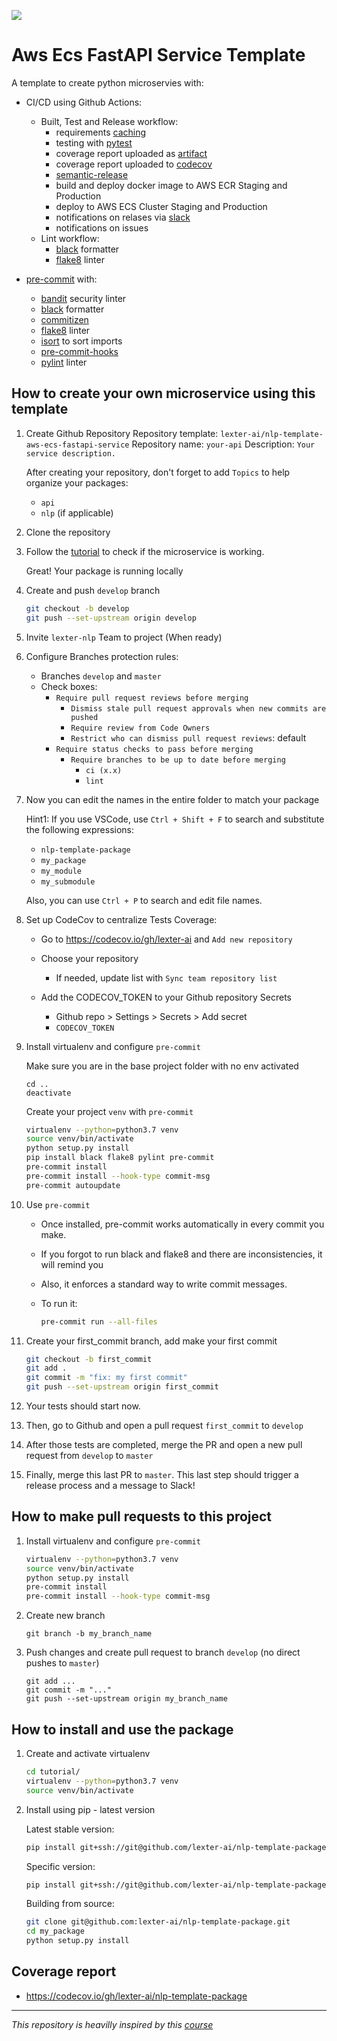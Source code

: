 ![](https://github.com/kawazoi/aws-ecs-fastapi-service/workflows/CI/badge.svg?branch=staging&event=push)

# Aws Ecs FastAPI Service Template

A template to create python microservies with:

- CI/CD using Github Actions:
    - Built, Test and Release workflow:
        - requirements [caching](https://github.com/actions/cache/blob/main/examples.md#python---pip)
        - testing with [pytest](https://docs.pytest.org/en/stable/)
        - coverage report uploaded as [artifact](https://github.com/actions/upload-artifact)
        - coverage report uploaded to [codecov](https://docs.codecov.io/docs/python)
        - [semantic-release](https://github.com/semantic-release/semantic-release)
        - build and deploy docker image to AWS ECR Staging and Production
        - deploy to AWS ECS Cluster Staging and Production
        - notifications on relases via [slack](https://api.slack.com/apps)
        - notifications on issues
    - Lint workflow:
        - [black](https://github.com/psf/black) formatter
        - [flake8](https://flake8.pycqa.org/en/latest/) linter

- [pre-commit](https://pre-commit.com/) with:
    - [bandit](https://github.com/PyCQA/bandit) security linter
    - [black](https://github.com/ambv/black) formatter
    - [commitizen](https://github.com/commitizen-tools/commitizen)
    - [flake8](https://gitlab.com/pycqa/flake8) linter
    - [isort](https://github.com/PyCQA/isort) to sort imports
    - [pre-commit-hooks](https://github.com/pre-commit/pre-commit-hooks)
    - [pylint](https://github.com/PyCQA/pylint) linter


## How to create your own microservice using this template

1. Create Github Repository
    Repository template: `lexter-ai/nlp-template-aws-ecs-fastapi-service`
    Repository name: `your-api`
    Description: `Your service description.`

    After creating your repository, don't forget to add `Topics` to help organize your packages:
    - `api`
    - `nlp` (if applicable)

2. Clone the repository

3. Follow the [tutorial](./docs/TUTORIAL_RUNNING_LOCALLY.md) to check if the microservice is working.

    Great! Your package is running locally

4. Create and push `develop` branch

    ```bash
    git checkout -b develop
    git push --set-upstream origin develop
    ```

5. Invite `lexter-nlp` Team to project (When ready)

6. Configure Branches protection rules:

    - Branches `develop` and `master`
    - Check boxes:
        - `Require pull request reviews before merging`
            - `Dismiss stale pull request approvals when new commits are pushed`
            - `Require review from Code Owners`
            - `Restrict who can dismiss pull request reviews`: default
        - `Require status checks to pass before merging`
            - `Require branches to be up to date before merging`
                - `ci (x.x)`
                - `lint`


7. Now you can edit the names in the entire folder to match your package

    Hint1: If you use VSCode, use `Ctrl + Shift + F` to search and substitute the following expressions:

    - `nlp-template-package`
    - `my_package`
    - `my_module`
    - `my_submodule`

    Also, you can use `Ctrl + P` to search and edit file names.

8. Set up CodeCov to centralize Tests Coverage:

    - Go to https://codecov.io/gh/lexter-ai and `Add new repository`

    - Choose your repository
        - If needed, update list with `Sync team repository list`

    - Add the CODECOV_TOKEN to your Github repository Secrets
        - Github repo > Settings > Secrets > Add secret
        - `CODECOV_TOKEN`

9. Install virtualenv and configure `pre-commit`

    Make sure you are in the base project folder with no env activated
    ```
    cd ..
    deactivate
    ```

    Create your project `venv` with `pre-commit`
    ```bash
    virtualenv --python=python3.7 venv
    source venv/bin/activate
    python setup.py install
    pip install black flake8 pylint pre-commit
    pre-commit install
    pre-commit install --hook-type commit-msg
    pre-commit autoupdate
    ```

10. Use `pre-commit`

    - Once installed, pre-commit works automatically in every commit you make.

    - If you forgot to run black and flake8 and there are inconsistencies, it will remind you

    - Also, it enforces a standard way to write commit messages.

    - To run it:

        ```bash
        pre-commit run --all-files
        ```

11. Create your first_commit branch, add make your first commit

    ```bash
    git checkout -b first_commit
    git add .
    git commit -m "fix: my first commit"
    git push --set-upstream origin first_commit
    ```

12. Your tests should start now.

13. Then, go to Github and open a pull request `first_commit` to `develop`

14. After those tests are completed, merge the PR and open a new pull request from `develop` to `master`

15. Finally, merge this last PR to `master`. This last step should trigger a release process and a message to Slack!


## How to make pull requests to this project

1. Install virtualenv and configure `pre-commit`

    ```bash
    virtualenv --python=python3.7 venv
    source venv/bin/activate
    python setup.py install
    pre-commit install
    pre-commit install --hook-type commit-msg
    ```

2. Create new branch

    ```
    git branch -b my_branch_name
    ```

3. Push changes and create pull request to branch `develop` (no direct pushes to `master`)

    ```
    git add ...
    git commit -m "..."
    git push --set-upstream origin my_branch_name
    ```


## How to install and use the package

1. Create and activate virtualenv

    ```bash
    cd tutorial/
    virtualenv --python=python3.7 venv
    source venv/bin/activate
    ```

2. Install using pip - latest version

    Latest stable version:

    ```bash
    pip install git+ssh://git@github.com/lexter-ai/nlp-template-package.git
    ```

    Specific version:

    ```bash
    pip install git+ssh://git@github.com/lexter-ai/nlp-template-package.git@v1.0.0
    ```

    Building from source:

    ```bash
    git clone git@github.com:lexter-ai/nlp-template-package.git
    cd my_package
    python setup.py install
    ```


## Coverage report

- https://codecov.io/gh/lexter-ai/nlp-template-package


----------------------------------------------------------------
_This repository is heavilly inspired by this [course](https://www.udemy.com/course/github-actions/)_
